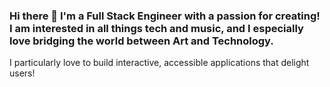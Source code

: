 ### Hi there 👋 I'm a Full Stack Engineer with a passion for creating! I am interested in all things tech and music, and I especially love bridging the world between Art and Technology.

I particularly love to build interactive, accessible applications that delight users!

<!--
**danielhan60903/danielhan60903** is a ✨ _special_ ✨ repository because its `README.md` (this file) appears on your GitHub profile.

Here are some ideas to get you started:

- 🔭 I’m currently working on ...
- 🌱 I’m currently learning ...
- 👯 I’m looking to collaborate on ...
- 🤔 I’m looking for help with ...
- 💬 Ask me about ...
- 📫 How to reach me: ...
- 😄 Pronouns: ...
- ⚡ Fun fact: ...
-->
